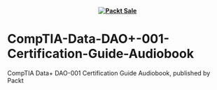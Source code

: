 
<b><p align='center'>[![Packt Sale](https://static.packt-cdn.com/assets/images/packt+events/Improve_UX.png)](https://packt.link/algotradingpython)</p></b> 

# CompTIA-Data-DAO+-001-Certification-Guide-Audiobook
CompTIA Data+ DAO-001 Certification Guide Audiobook, published by Packt
